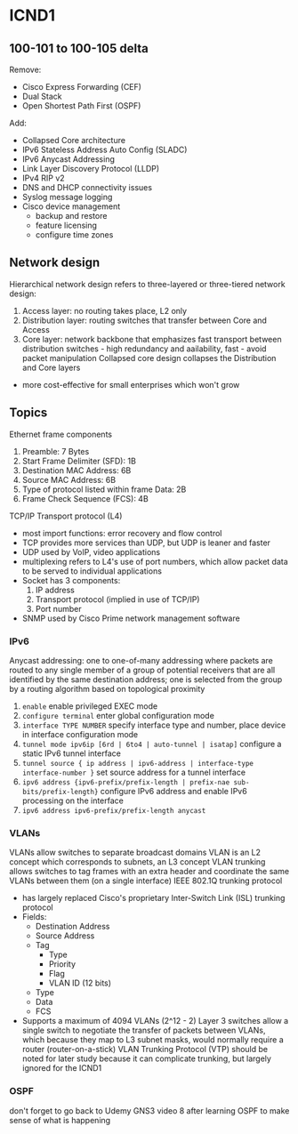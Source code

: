 # ICND1
## 100-101 to 100-105 delta
Remove:
- Cisco Express Forwarding (CEF)
- Dual Stack
- Open Shortest Path First (OSPF)

Add:
- Collapsed Core architecture
- IPv6 Stateless Address Auto Config (SLADC)
- IPv6 Anycast Addressing
- Link Layer Discovery Protocol (LLDP)
- IPv4 RIP v2
- DNS and DHCP connectivity issues
- Syslog message logging
- Cisco device management
  - backup and restore
  - feature licensing
  - configure time zones

## Network design
Hierarchical network design refers to three-layered or three-tiered network design:
  1. Access layer: no routing takes place, L2 only
  2. Distribution layer: routing switches that transfer between Core and Access
  3. Core layer: network backbone that emphasizes fast transport between distribution switches
    - high redundancy and aailability, fast
    - avoid packet manipulation
Collapsed core design collapses the Distribution and Core layers
  - more cost-effective for small enterprises which won't grow

## Topics
Ethernet frame components
  1. Preamble: 7 Bytes
  2. Start Frame Delimiter (SFD): 1B
  3. Destination MAC Address: 6B
  4. Source MAC Address: 6B
  5. Type of protocol listed within frame Data: 2B
  6. Frame Check Sequence (FCS): 4B

TCP/IP Transport protocol (L4)
  - most import functions: error recovery and flow control
  - TCP provides more services than UDP, but UDP is leaner and faster
  - UDP used by VoIP, video applications
  - multiplexing refers to L4's use of port numbers, which allow packet data to be served to individual applications
  - Socket has 3 components:
    1. IP address
    2. Transport protocol (implied in use of TCP/IP)
    3. Port number
  - SNMP used by Cisco Prime network management software
### IPv6
Anycast addressing: one to one-of-many addressing where packets are routed to any single member of a group of potential receivers that are all identified by the same destination address; one is selected from the group by a routing algorithm based on topological proximity
  1. `enable` enable privileged EXEC mode
  2. `configure terminal` enter global configuration mode
  3. `interface TYPE NUMBER` specify interface type and number, place device in interface configuration mode
  4. `tunnel mode ipv6ip [6rd | 6to4 | auto-tunnel | isatap]` configure a static IPv6 tunnel interface
  5. `tunnel source { ip address | ipv6-address | interface-type interface-number }` set source address for a tunnel interface
  6. `ipv6 address {ipv6-prefix/prefix-length | prefix-nae sub-bits/prefix-length}` configure IPv6 address and enable IPv6 processing on the interface
  7. `ipv6 address ipv6-prefix/prefix-length anycast`
### VLANs
VLANs allow switches to separate broadcast domains
VLAN is an L2 concept which corresponds to subnets, an L3 concept
VLAN trunking allows switches to tag frames with an extra header and coordinate the same VLANs between them (on a single interface)
IEEE 802.1Q trunking protocol
  - has largely replaced Cisco's proprietary Inter-Switch Link (ISL) trunking protocol
  - Fields:
    - Destination Address
    - Source Address
    - Tag
      - Type
      - Priority
      - Flag
      - VLAN ID (12 bits)
    - Type
    - Data
    - FCS
  - Supports a maximum of 4094 VLANs (2^12 - 2)
Layer 3 switches allow a single switch to negotiate the transfer of packets between VLANs, which because they map to L3 subnet masks, would normally require a router (router-on-a-stick)
VLAN Trunking Protocol (VTP) should be noted for later study because it can complicate trunking, but largely ignored for the ICND1
### OSPF
don't forget to go back to Udemy GNS3 video 8 after learning OSPF to make sense of what is happening
